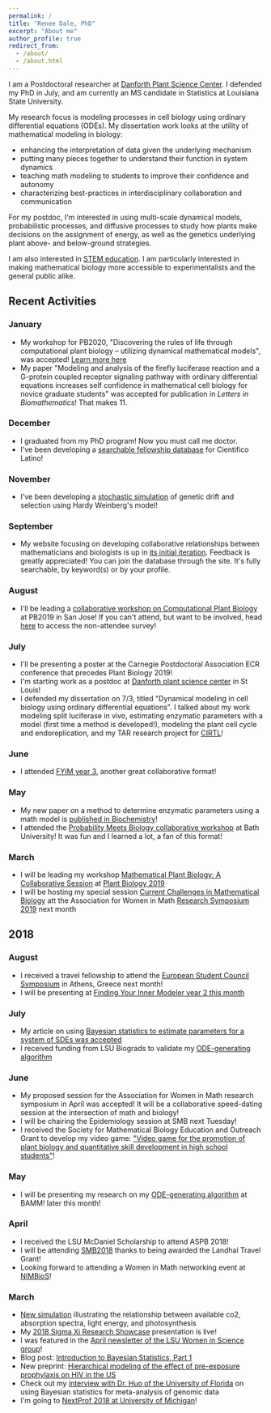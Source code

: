 ```yaml
---
permalink: /
title: "Renee Dale, PhD"
excerpt: "About me"
author_profile: true
redirect_from: 
  - /about/
  - /about.html
---
```

I am a Postdoctoral researcher at [Danforth Plant Science Center](https://www.danforthcenter.org/). I defended my PhD in July, and am currently an MS candidate in Statistics at Louisiana State University. 

My research focus is modeling processes in cell biology using ordinary differential equations (ODEs). My dissertation work looks at the utility of mathematical modeling in biology: 
* enhancing the interpretation of data given the underlying mechanism
* putting many pieces together to understand their function in system dynamics
* teaching math modeling to students to improve their confidence and autonomy
* characterizing best-practices in interdisciplinary collaboration and communication

For my postdoc, I'm interested in using multi-scale dynamical models, probabilistic processes, and diffusive processes to study how plants make decisions on the assignment of energy, as well as the genetics underlying plant above- and below-ground strategies. 

I am also interested in [STEM education](https://rdale1.github.io/teaching/). I am particularly interested in making mathematical biology more accessible to experimentalists and the general public alike.

## Recent Activities ##
### January ###
* My workshop for PB2020, "Discovering the rules of life through computational plant biology – utilizing
    dynamical mathematical models", was accepted! [Learn more here](https://iambecomecomputational.wordpress.com/2020/01/21/workshop-on-computational-plant-biology-at-pb2020-opportunities-for-participants/)
* My paper "Modeling and analysis of the firefly luciferase reaction and a G-protein coupled receptor signaling pathway with ordinary differential equations increases self confidence in mathematical cell biology for novice graduate students" was accepted for publication in *Letters in Biomathematics*! That makes 11. 

### December ###
* I graduated from my PhD program! Now you must call me doctor.  
* I've been developing a [searchable fellowship database](https://www.cientificolatino.com/searchable-fellowships) for Cientifico Latino! 

### November ###
* I've been developing a [stochastic simulation](https://rdale1.shinyapps.io/app_sept_12/) of genetic drift and selection using Hardy Weinberg's model! 

### September ###
* My website focusing on developing collaborative relationships between mathematicians and biologists is up in [its initial iteration](https://rdale.shinyapps.io/initmathbio). Feedback is greatly appreciated! You can join the database through the site. It's fully searchable, by keyword(s) or by your profile. 

### August ###
* I'll be leading a [collaborative workshop on Computational Plant Biology](https://networking.grok.lsu.edu/article.aspx?articleid=14555) at PB2019 in San Jose! If you can't attend, but want to be involved, head [here](https://networking.grok.lsu.edu/article.aspx?articleid=14555) to access the non-attendee survey! 

### July ###
* I'll be presenting a poster at the Carnegie Postdoctoral Association ECR conference that precedes Plant Biology 2019!
* I'm starting work as a postdoc at [Danforth plant science center](https://www.danforthcenter.org/) in St Louis!
* I defended my dissertation on 7/3, titled "Dynamical modeling in cell biology using ordinary differential equations". I talked about my work modeling split luciferase in vivo, estimating enzymatic parameters with a model (first time a method is developed!), modeling the plant cell cycle and endoreplication, and my TAR research project for [CIRTL](https://www.cirtl.net/)! 

### June ###
* I attended [FYIM year 3](https://kawai.phy.uab.edu/fyim3/), another great collaborative format!

### May ###
* My new paper on a method to determine enzymatic parameters using a math model is [published in Biochemistry](https://pubs.acs.org/doi/abs/10.1021/acs.biochem.9b00272)! 
* I attended the [Probability Meets Biology collaborative workshop](https://www.bath.ac.uk/events/probability-meets-biology/) at Bath University! It was fun and I learned a lot, a fan of this format!

### March ###
* I will be leading my workshop [Mathematical Plant Biology: A Collaborative Session](https://web.cvent.com/event/5d8b3b79-86e5-4a7c-bdcc-32e46df1c2ed/websitePage:276b522d-4142-4f2b-89c2-5c1d6c15bbc8) at [Plant Biology 2019](https://plantbiology.aspb.org/)
* I will be hosting my special session [Current Challenges in Mathematical Biology](https://drive.google.com/file/d/11LDmbNcjOWM0zFOcnzkR7En56_BeI6fh/view) att the Association for Women in Math [Research Symposium 2019](https://awm-math.org/meetings/awm-research-symposium/) next month 

## 2018 ##

### August ###
* I received a travel fellowship to attend the [European Student Council Symposium](http://escs.iscbsc.org/) in Athens, Greece next month! 
* I will be presenting at [Finding Your Inner Modeler year 2 this month](https://pages.wustl.edu/haswell/finding-your-inner-modeler/fyim-ii)

### July ###
* My article on using [Bayesian statistics to estimate parameters for a system of SDEs was accepted](https://doi.org/10.1371/journal.pone.0200126) 
* I received funding from LSU Biograds to validate my [ODE-generating algorithm](https://scholarscompass.vcu.edu/bamm/2018/thursday/26)

### June ###
* My proposed session for the Association for Women in Math research symposium in April was accepted! It will be a collaborative speed-dating session at the intersection of math and biology!
* I will be chairing the Epidemiology session at SMB next Tuesday! 
* I received the Society for Mathematical Biology Education and Outreach Grant to develop my video game: ["Video game for the promotion of plant biology and quantitative skill development in high school students"](https://youtu.be/FfuvwlxjfYs)! 

### May ###
* I will be presenting my research on my [ODE-generating algorithm](https://scholarscompass.vcu.edu/bamm/2018/thursday/26) at BAMM! later this month! 

### April ###
* I received the LSU McDaniel Scholarship to attend ASPB 2018! 
* I will be attending [SMB2018](https://www.smb2018.org/) thanks to being awarded the Landhal Travel Grant! 
* Looking forward to attending a Women in Math networking event at [NIMBioS](http://www.nimbios.org/tutorials/TT_SpatialData)! 

### March ###
* [New simulation](https://rdale1.shinyapps.io/wischu_biol2018/ ) illustrating the relationship between available co2, absorption spectra, light energy, and photosynthesis
* My [2018 Sigma Xi Research Showcase](https://rdaleresearch.tumblr.com/) presentation is live! 
* I was featured in the [April newsletter of the LSU Women in Science group](rdale1.github.io/publications/2018AprilNewsletter.pdf)! 
* Blog post: [Introduction to Bayesian Statistics, Part 1](https://iambecomecomputational.wordpress.com/2018/03/30/introduction-to-bayesian-statistics-part-1/)
* New preprint: [Hierarchical modeling of the effect of pre-exposure prophylaxis on HIV in the US](https://www.biorxiv.org/content/early/2018/03/22/285940)
* Check out my [interview with Dr. Huo of the University of Florida](https://community.plantae.org/article/4938546103625713555/interview-bayesian-statistics-for-meta-analysis-of-genomic-data) on using Bayesian statistics for meta-analysis of genomic data
* I'm going to [NextProf 2018 at University of Michigan](https://sites.lsa.umich.edu/nextprof-science/about-nextprof/)!

